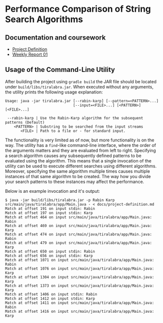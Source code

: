 # Performance Comparison of String Search Algorithms

## Documentation and coursework

 - [Project Definition](docs/project-definition.md)
 - [Weekly Report 01](docs/weekly-report-01.md)

## Usage of the Command-Line Utility

After building the project using `gradle build` the JAR file should be located under `build/libs/tiralabra.jar`.
When executed without any arguments, the utility prints the following usage explanation:

```
Usage: java -jar tiralabra.jar [--rabin-karp] [--pattern=<PATTERN>...]
                               [--input=<FILE>...] [<PATTERN>] [<FILE>...]

 --rabin-karp | Use the Rabin-Karp algorithm for the subsequent patterns (Default)
    <PATTERN> | Substring to be searched from the input streams
       <FILE> | Path to a file or - for standard input.
```

The functionality is very limited as of now, but more functionality is on the way.
The utility has a `find`-like command-line interface, where the order of the arguments matters
and they are evaluated from left to right. Specifying a search algorithm causes any subsequently
defined patterns to be evaluated using the algorithm. This means that a single invocation of the
utility can be used to execute different searches using different algorithms. Moreover, specifying
the same algorithm multiple times causes multiple instances of that same algorithm to be created.
The way how you divide your search patterns to these instances may affect the performance.

Below is an example invocation and it's output:

```
$ java -jar build/libs/tiralabra.jar -p Rabin Karp src/main/java/tiralabra/app/Main.java - < docs/project-definition.md
Match at offset 191 on input stdin: Rabin
Match at offset 197 on input stdin: Karp
Match at offset 464 on input src/main/java/tiralabra/app/Main.java: Rabin
Match at offset 469 on input src/main/java/tiralabra/app/Main.java: Karp
Match at offset 474 on input src/main/java/tiralabra/app/Main.java: Rabin
Match at offset 479 on input src/main/java/tiralabra/app/Main.java: Karp
Match at offset 650 on input stdin: Rabin
Match at offset 656 on input stdin: Karp
Match at offset 1071 on input src/main/java/tiralabra/app/Main.java: Rabin
Match at offset 1076 on input src/main/java/tiralabra/app/Main.java: Karp
Match at offset 1304 on input src/main/java/tiralabra/app/Main.java: Karp
Match at offset 1373 on input src/main/java/tiralabra/app/Main.java: Karp
Match at offset 1406 on input stdin: Rabin
Match at offset 1412 on input stdin: Karp
Match at offset 1411 on input src/main/java/tiralabra/app/Main.java: Rabin
Match at offset 1416 on input src/main/java/tiralabra/app/Main.java: Karp
```
